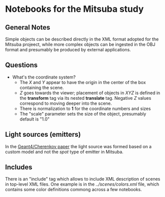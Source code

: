 # Notebooks for the Mitsuba study

## General Notes

Simple objects can be described directly in the XML format adopted for the Mitsuba
projeect, while more complex objects can be ingested in the OBJ format and presumably
be produced by external applications.


## Questions

* What's the coordinate system?
   * The _X_ and _Y_ appear to have the origin in the center of the box containing the scene.
   * _Z_ goes towards the viewer; placement of objects in _XYZ_ is defined in the __transform__ tag via
   its nested __translate__ tag. Negative _Z_ values correspond to moving deeper into the scene.
   * There is normalization to **1** for the coordinate numbers and sizes
   * The "scale" parameter sets the size of the object, presumably default is "1.0"

## Light sources (emitters)

In the [Geant4/Cherenkov paper](https://arxiv.org/pdf/2309.12496) the light source was formed based on a custom model and
not the _spot_ type of emitter in Mitsuba.

## Includes

There is an "include" tag which allows to include XML description of scenes in
top-level XML files. One example is in the _../scenes/colors.xml_ file, which contains
some color definitions commong across a few notebooks.
